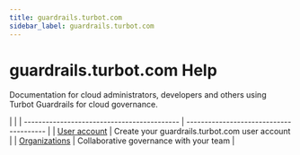 ```yaml
---
title: guardrails.turbot.com
sidebar_label: guardrails.turbot.com
---
```


# guardrails.turbot.com Help

Documentation for cloud administrators, developers and others using Turbot Guardrails for
cloud governance.

|                                             |
| ------------------------------------------- | --------------------------------------- |
| [User account](guardrails.turbot.com/user) | Create your guardrails.turbot.com user account     |
| [Organizations](guardrails.turbot.com/organizations) | Collaborative governance with your team |
